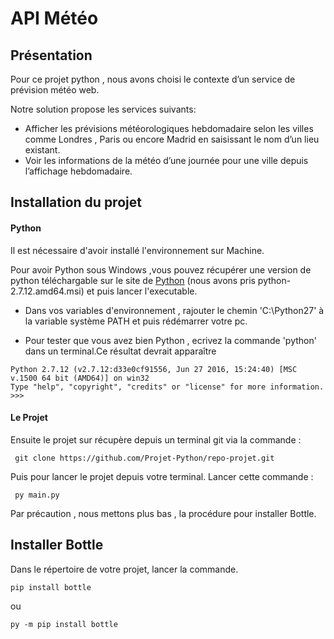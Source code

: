 # API Météo

## Présentation

Pour ce projet python , nous avons choisi le contexte d’un service de prévision météo web.  

Notre solution propose les services suivants:
- Afficher les prévisions météorologiques hebdomadaire selon les villes comme Londres , Paris ou encore Madrid en saisissant le nom d’un lieu existant.
- Voir les informations de la météo d’une journée pour une ville depuis l’affichage hebdomadaire.

## Installation du projet

#### Python

Il est nécessaire d'avoir installé l'environnement sur Machine.

Pour avoir Python sous Windows ,vous pouvez récupérer une version de python téléchargable sur le site de [Python](https://www.python.org/getit/) (nous avons pris python-2.7.12.amd64.msi) et puis lancer l'executable.

- Dans vos variables d'environnement , rajouter le chemin 'C:\Python27' à la variable système PATH et puis rédémarrer votre pc.

- Pour tester que vous avez bien Python , ecrivez la commande 'python' dans un terminal.Ce résultat devrait apparaître

```
Python 2.7.12 (v2.7.12:d33e0cf91556, Jun 27 2016, 15:24:40) [MSC v.1500 64 bit (AMD64)] on win32
Type "help", "copyright", "credits" or "license" for more information.
>>>
```

#### Le Projet


Ensuite le projet sur récupère depuis un terminal git via la commande :   
```
 git clone https://github.com/Projet-Python/repo-projet.git

```

Puis pour lancer le projet depuis votre terminal. Lancer cette commande :  

```
 py main.py
```

Par précaution , nous mettons plus bas , la procédure pour installer Bottle.

## Installer Bottle

Dans le répertoire de votre projet, lancer la commande.
```
pip install bottle  
```
ou
```
py -m pip install bottle
```
